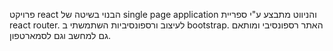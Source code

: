 פרויקט react הבנוי בשיטה של single page application והניווט מתבצע ע"י ספריית react router.
לעיצוב ורספונסיביות השתמשתי ב bootstrap.
האתר רספונסיבי ומותאם גם למחשב וגם לסמארטפון.
